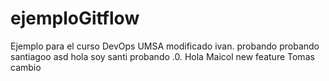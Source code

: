 # ejemploGitflow
Ejemplo para el curso DevOps UMSA
modificado
ivan.
probando probando
santiagoo
asd
hola soy santi
probando
.0.
Hola Maicol
new feature
Tomas cambio
